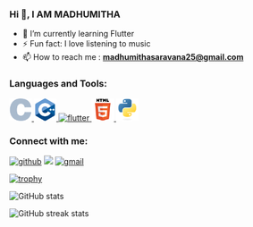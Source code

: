 ### Hi 👋, I AM MADHUMITHA

- 🌱 I’m currently learning Flutter 
- ⚡ Fun fact: I love listening to music 
-  📫 How to reach me : **madhumithasaravana25@gmail.com**

<h3 align="left">Languages and Tools:</h3>
<p align="left">

 <a
href="https://www.cprogramming.com/" target="_blank"> <img src="https://raw.githubusercontent.com/devicons/devicon/master/icons/c/c-original.svg" alt="c" width="40" height="40"/> </a> <a href="https://www.w3schools.com/cpp/" target="_blank"> <img src="https://raw.githubusercontent.com/devicons/devicon/master/icons/cplusplus/cplusplus-original.svg" alt="cplusplus" width="40" height="40"/> </a> <a href="https://flutter.dev" target="_blank"> <img src="https://www.vectorlogo.zone/logos/flutterio/flutterio-icon.svg" alt="flutter" width="40" height="40"/> </a> <a href="https://www.w3.org/html/" target="_blank"> <img src="https://raw.githubusercontent.com/devicons/devicon/master/icons/html5/html5-original-wordmark.svg" alt="html5" width="40" height="40"/> </a> <a href="https://www.python.org" target="_blank"> <img src="https://raw.githubusercontent.com/devicons/devicon/master/icons/python/python-original.svg" alt="python" width="40" height="40"/> </a> </p>

<h3 align="left">Connect with me:</h3>
<p align="left">

[<img src='https://www.flaticon.com/svg/vstatic/svg/2111/2111292.svg?token=exp=1620221651~hmac=dd322137a8f809d3bc9440963b5b4b64' alt='github' height='40'>](https://github.com/madhumitha2021)  [<img src='https://www.flaticon.com/svg/vstatic/svg/1409/1409945.svg?token=exp=1620221565~hmac=3f11bf02b07cfe94e51e3cbf9b7c5e80' height='40'>](https://www.linkedin.com/in/madhumitha-saravanamuthu/)  [<img src='https://image.flaticon.com/icons/png/512/122/122940.png' alt='gmail' height='40'>](https://mail.google.com/mail/u/?authuser=madhumithasaravana25@gmail.com)  

[![trophy](https://github-profile-trophy.vercel.app/?username=madhumitha2021)](https://github.com/ryo-ma/github-profile-trophy)

![GitHub stats](https://github-readme-stats.vercel.app/api?username=madhumitha2021&show_icons=true)  

![GitHub streak stats](https://github-readme-streak-stats.herokuapp.com/?user=madhumitha2021)  










